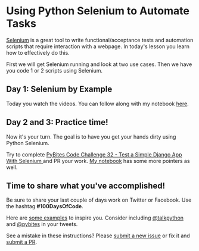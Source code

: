 # Using Python Selenium to Automate Tasks

[Selenium](https://selenium-python.readthedocs.io) is a great tool to write functional/acceptance tests and automation scripts that require interaction with a webpage. In today's lesson you learn how to effectively do this.

First we will get Selenium running and look at two use cases. Then we have you code 1 or 2 scripts using Selenium.

## Day 1: Selenium by Example

Today you watch the videos. You can follow along with my notebook [here](https://github.com/talkpython/100daysofcode-with-python-course/blob/master/days/73-75-selenium/python-selenium.ipynb).

## Day 2 and 3: Practice time!

Now it's your turn. The goal is to have you get your hands dirty using Python Selenium. 

Try to complete [PyBites Code Challenge 32 - Test a Simple Django App With Selenium ](https://codechalleng.es/challenges/32/) and PR your work. [My notebook](https://github.com/talkpython/100daysofcode-with-python-course/blob/master/days/73-75-selenium/python-selenium.ipynb) has some more pointers as well.

## Time to share what you've accomplished!

Be sure to share your last couple of days work on Twitter or Facebook. Use the hashtag **#100DaysOfCode**.

Here are [some examples](https://twitter.com/search?q=%23100DaysOfCode) to inspire you. Consider including [@talkpython](https://twitter.com/talkpython) and [@pybites](https://twitter.com/pybites) in your tweets.

See a mistake in these instructions? Please [submit a new issue](https://github.com/talkpython/100daysofcode-with-python-course/issues) or fix it and [submit a PR](https://github.com/talkpython/100daysofcode-with-python-course/pulls).
